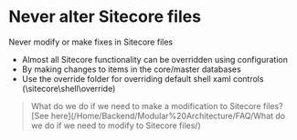 # Never alter Sitecore files

Never modify or make fixes in Sitecore files
- Almost all Sitecore functionality can be overridden using configuration
- By making changes to items in the core/master databases
- Use the override folder for overriding default shell xaml controls (<webroot>\sitecore\shell\override)

> What do we do if we need to make a modification to Sitecore files? [See here](/Home/Backend/Modular%20Architecture/FAQ/What do we do if we need to modify to Sitecore files/)


